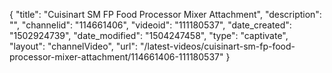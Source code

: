 {
    "title": "Cuisinart SM FP Food Processor Mixer Attachment",
    "description": "",
    "channelid": "114661406",
    "videoid": "111180537",
    "date_created": "1502924739",
    "date_modified": "1504247458",
    "type": "captivate",
    "layout": "channelVideo",
    "url": "\/latest-videos\/cuisinart-sm-fp-food-processor-mixer-attachment\/114661406-111180537"
}
